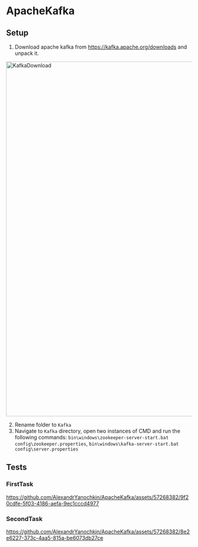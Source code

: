 # ApacheKafka

## Setup

1. Download apache kafka from https://kafka.apache.org/downloads and unpack it.

<img width="959" alt="KafkaDownload" src="https://github.com/AlexandrYanochkin/ApacheKafka/assets/57268382/2f713840-b61b-489f-a544-e7d826f02a77">

2. Rename folder to `Kafka`
3. Navigate to `Kafka` directory, open two instances of CMD and run the following commands: `bin\windows\zookeeper-server-start.bat config\zookeeper.properties`, `bin\windows\kafka-server-start.bat config\server.properties`

## Tests

### FirstTask

https://github.com/AlexandrYanochkin/ApacheKafka/assets/57268382/9f20cdfe-5f03-4186-aefa-9ec1cccd4977

### SecondTask

https://github.com/AlexandrYanochkin/ApacheKafka/assets/57268382/8e2e6227-373c-4aa5-815a-be6073db27ce

